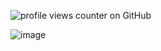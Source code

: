 
 ![profile views counter on GitHub](https://komarev.com/ghpvc/?username=xelxmyr&color=284758)

![image](https://cdn.discordapp.com/attachments/1151861786740543488/1417331753282043934/IMG_6939.png?ex=68ca188e&is=68c8c70e&hm=9cddfec261905e22961e09d4f56c241a56e3293c8c0952d30fffafaac3e63613&)
